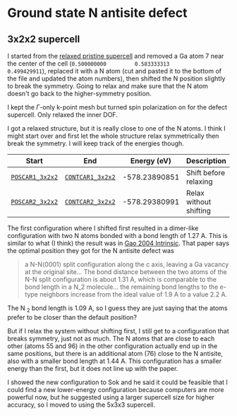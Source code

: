# Ground state N antisite defect

## 3x2x2 supercell

I started from the [relaxed pristine supercell](../pristine/) and removed a Ga atom 7 near the center of the cell (`0.500000000         0.583333313         0.499429911`), replaced it with a N atom (cut and pasted it to the bottom of the file and updated the atom numbers), then shifted the N position slightly to break the symmetry. Going to relax and make sure that the N atom doesn't go back to the higher-symmetry position. 

I kept the $\Gamma$-only k-point mesh but turned spin polarization on for the defect supercell. Only relaxed the inner DOF.

I got a relaxed structure, but it is really close to one of the N atoms. I think I might start over and first let the whole structure relax symmetrically then break the symmetry. I will keep track of the energies though. 

| Start | End | Energy (eV) | Description |
|-------|-----|-------------|-------------|
| [`POSCAR1_3x2x2`](./POSCAR1_3x2x2) | [`CONTCAR1_3x2x2`](./CONTCAR1_3x2x2) | -578.23890851 | Shift before relaxing |
| [`POSCAR2_3x2x2`](./POSCAR2_3x2x2) | [`CONTCAR2_3x2x2`](./CONTCAR2_3x2x2) | -578.29380991 | Relax without shifting |

The first configuration where I shifted first resulted in a dimer-like configuration with two N atoms bonded with a bond length of 1.27 A. This is similar to what (I think) the result was in [Gao 2004 Intrinsic](https://journals.aps.org/prb/abstract/10.1103/PhysRevB.70.245208). That paper says the optimal position they got for the N antisite defect was 
> a N-N$\langle 0001 \rangle$ split configuration along the c axis, leaving a Ga vacancy at the original site... The bond distance between the two atoms of the N-N split configuration is about 1.31 A, which is comparable to the bond length in a N$\_2$ molecule... the remaining bond lengths to the e-type neighbors increase from the ideal value of 1.9 A to a value 2.2 A.

The N$\ _2$ bond length is 1.09 A, so I guess they are just saying that the atoms prefer to be closer than the default position?

But if I relax the system without shifting first, I still get to a configuration that breaks symmetry, just not as much. The N atoms that are close to each other (atoms 55 and 96) in the other configuration actually end up in the same positions, but there is an additional atom (76) close to the N antisite, also with a smaller bond length at 1.44 A. This configuration has a smaller energy than the first, but it does not line up with the paper.

I showed the new configuration to Sok and he said it could be feasible that I could find a new lower-energy configuration because computers are more powerful now, but he suggested using a larger supercell size for higher accuracy, so I moved to using the 5x3x3 supercell.